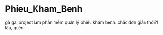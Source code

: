 # Phieu_Kham_Benh
gà gà, 
project làm phần mềm quản lý phiếu khám bệnh.
chắc đơn giản thôi?! lâu, quên.

